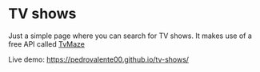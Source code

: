 # TV shows

Just a simple page where you can search for TV shows. 
It makes use of a free API called [TvMaze](https://www.tvmaze.com/api)

Live demo: https://pedrovalente00.github.io/tv-shows/
